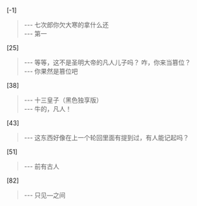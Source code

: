 
[-1] 
>--- 七次郎你欠大寒的拿什么还<br>
>--- 第一<br>

[25] 
>--- 等等，这不是圣明大帝的凡人儿子吗？
咋，你来当篡位？<br>
>--- 你果然是篡位吧<br>

[38] 
>--- 十三皇子（黑色独享版）<br>
>--- 牛的，凡人！<br>

[43] 
>--- 这东西好像在上一个轮回里面有提到过，有人能记起吗？<br>

[51] 
>--- 前有古人<br>

[82] 
>--- 只见—之间<br>
